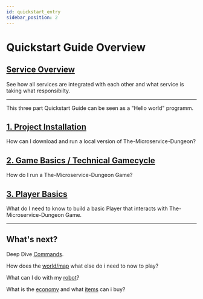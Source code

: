 ```yaml
---
id: quickstart_entry
sidebar_position: 2
---
```


# Quickstart Guide Overview

## [Service Overview](/quickGuide/architecture.md)

See how all services are integrated with each other and what service is taking what responsibilty.

___

This three part Quickstart Guide can be seen as a "Hello world" programm.

## [1. Project Installation](/quickGuide/installation.md)

How can I download and run a local version of The-Microservice-Dungeon?

## [2. Game Basics / Technical Gamecycle](/quickGuide/gameBasics.md)

How do I run a The-Microservice-Dungeon Game?

## [3. Player Basics](/quickGuide/howToBuildAPlayer.md)

What do I need to know to build a basic Player that interacts with The-Microservice-Dungeon Game.

___

## What's next?

Deep Dive [Commands](/game/commands.md).

How does the [world/map](/dungeon.md) what else do i need to now to play?

What can I do with my [robot](/robot.md)?

What is the [economy](/trading/economy.md) and what [items](/trading/tradeables.md) can i buy?
